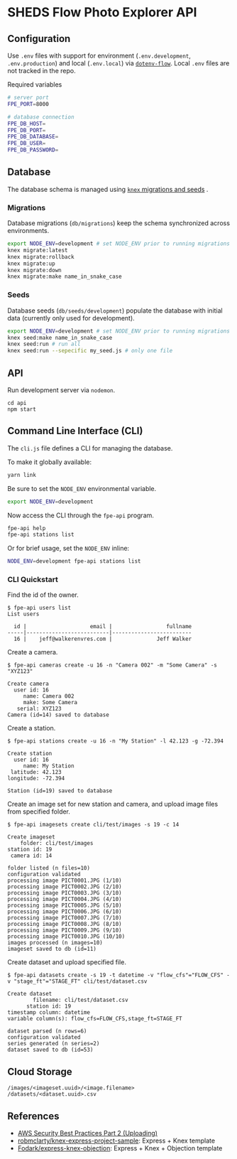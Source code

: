 SHEDS Flow Photo Explorer API
=============================

## Configuration

Use `.env` files with support for environment (`.env.development`, `.env.production`) and local (`.env.local`) via [`dotenv-flow`](npmjs.com/package/dotenv-flow). Local `.env` files are not tracked in the repo.

Required variables

```bash
# server port
FPE_PORT=8000

# database connection
FPE_DB_HOST=
FPE_DB_PORT=
FPE_DB_DATABASE=
FPE_DB_USER=
FPE_DB_PASSWORD=
```

## Database

The database schema is managed using [`knex` migrations and seeds]() .

### Migrations

Database migrations (`db/migrations`) keep the schema synchronized across environments.

```sh
export NODE_ENV=development # set NODE_ENV prior to running migrations (important!)
knex migrate:latest
knex migrate:rollback
knex migrate:up
knex migrate:down
knex migrate:make name_in_snake_case
```

### Seeds

Database seeds (`db/seeds/development`) populate the database with initial data (currently only used for development).

```sh
export NODE_ENV=development # set NODE_ENV prior to running migrations (important!)
knex seed:make name_in_snake_case
knex seed:run # run all
knex seed:run --sepecific my_seed.js # only one file
```

## API

Run development server via `nodemon`.

```
cd api
npm start
```

## Command Line Interface (CLI)

The `cli.js` file defines a CLI for managing the database.

To make it globally available:

```sh
yarn link
```

Be sure to set the `NODE_ENV` environmental variable.

```sh
export NODE_ENV=development
```

Now access the CLI through the `fpe-api` program.

```sh
fpe-api help
fpe-api stations list
```

Or for brief usage, set the `NODE_ENV` inline:

```sh
NODE_ENV=development fpe-api stations list
```

### CLI Quickstart

Find the id of the owner.

```
$ fpe-api users list
List users

  id |                    email |                 fullname
-----|--------------------------|-------------------------
  16 |    jeff@walkerenvres.com |              Jeff Walker
```

Create a camera.

```
$ fpe-api cameras create -u 16 -n "Camera 002" -m "Some Camera" -s "XYZ123"

Create camera
  user id: 16
     name: Camera 002
     make: Some Camera
   serial: XYZ123
Camera (id=14) saved to database
```

Create a station.

```
$ fpe-api stations create -u 16 -n "My Station" -l 42.123 -g -72.394

Create station
  user id: 16
     name: My Station
 latitude: 42.123
longitude: -72.394

Station (id=19) saved to database
```

Create an image set for new station and camera, and upload image files from specified folder.

```
$ fpe-api imagesets create cli/test/images -s 19 -c 14

Create imageset
    folder: cli/test/images
station id: 19
 camera id: 14

folder listed (n files=10)
configuration validated
processing image PICT0001.JPG (1/10)
processing image PICT0002.JPG (2/10)
processing image PICT0003.JPG (3/10)
processing image PICT0004.JPG (4/10)
processing image PICT0005.JPG (5/10)
processing image PICT0006.JPG (6/10)
processing image PICT0007.JPG (7/10)
processing image PICT0008.JPG (8/10)
processing image PICT0009.JPG (9/10)
processing image PICT0010.JPG (10/10)
images processed (n images=10)
imageset saved to db (id=11)
```

Create dataset and upload specified file.

```
$ fpe-api datasets create -s 19 -t datetime -v "flow_cfs"="FLOW_CFS" -v "stage_ft"="STAGE_FT" cli/test/dataset.csv

Create dataset
        filename: cli/test/dataset.csv
      station id: 19
timestamp column: datetime
variable column(s): flow_cfs=FLOW_CFS,stage_ft=STAGE_FT

dataset parsed (n rows=6)
configuration validated
series generated (n series=2)
dataset saved to db (id=53)
```

## Cloud Storage

```
/images/<imageset.uuid>/<image.filename>
/datasets/<dataset.uuid>.csv
```


## References

- [AWS Security Best Practices Part 2 (Uploading)](https://hedgehoglab.com/blog/aws-s3-security-best-practices-part-2)
- [robmclarty/knex-express-project-sample](https://github.com/robmclarty/knex-express-project-sample): Express + Knex template
- [Fodark/express-knex-objection](https://github.com/Fodark/express-knex-objection/blob/master/api/users.js): Express + Knex + Objection template
